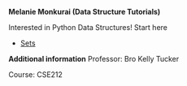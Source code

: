 **Melanie Monkurai (Data Structure Tutorials)**

Interested in Python Data Structures! Start here
- [Sets](setsTutorial.md)

**Additional information**
Professor: Bro Kelly Tucker

Course: CSE212
